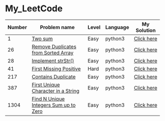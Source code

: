 # My_LeetCode

| Number | Problem name  | Level | Language | My Solution |
| ------------- | ------------- | ------------- | ------------- |------------- |
| 1 | [Two sum](https://leetcode.com/problems/two-sum) | Easy | python3 | [Click here](https://github.com/ngowran/My_LeetCode/blob/main/Easy/two_sum.py) |
|26 | [Remove Duplicates from Sorted Array](https://leetcode.com/problems/remove-duplicates-from-sorted-array/) | Easy | python3 | [Click here](https://github.com/ngowran/My_LeetCode/blob/main/Easy/remove_duplicates_from_sorted_array.py) |
| 28 | [Implement strStr()](https://leetcode.com/problems/implement-strstr/) | Easy | python3 | [Click here](https://github.com/ngowran/My_LeetCode/blob/main/Easy/implement_strStr().py) |
| 41 | [First Missing Positive](https://leetcode.com/problems/first-missing-positive/) | Hard | python3 | [Click here](https://github.com/ngowran/My_LeetCode/blob/main/Hard/first_missing_positive.py) | 
| 217 | [Contains Duplicate](https://leetcode.com/problems/contains-duplicate/) | Easy | python3 | [Click here](https://github.com/ngowran/My_LeetCode/blob/main/Easy/contains_duplicate.py) |
| 387 | [First Unique Character in a String](https://leetcode.com/problems/first-unique-character-in-a-string/) | Easy | python3 | [Click here](https://github.com/ngowran/My_LeetCode/blob/main/Easy/first_unique%20_character_in_a_string.py) |
| 1304 | [Find N Unique Integers Sum up to Zero](https://leetcode.com/problems/find-n-unique-integers-sum-up-to-zero/) | Easy | python3 | [Click here](https://github.com/ngowran/My_LeetCode/blob/main/Easy/n_unique_integers_sum_up_to_zero.py) |

